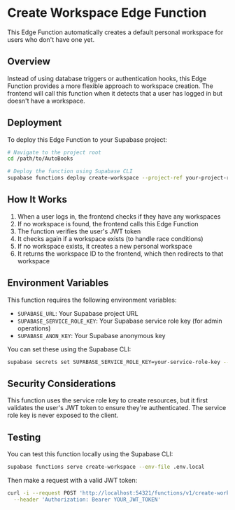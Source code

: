 # Create Workspace Edge Function

This Edge Function automatically creates a default personal workspace for users who don't have one yet.

## Overview

Instead of using database triggers or authentication hooks, this Edge Function provides a more flexible approach to workspace creation. The frontend will call this function when it detects that a user has logged in but doesn't have a workspace.

## Deployment

To deploy this Edge Function to your Supabase project:

```bash
# Navigate to the project root
cd /path/to/AutoBooks

# Deploy the function using Supabase CLI
supabase functions deploy create-workspace --project-ref your-project-ref
```

## How It Works

1. When a user logs in, the frontend checks if they have any workspaces
2. If no workspace is found, the frontend calls this Edge Function
3. The function verifies the user's JWT token
4. It checks again if a workspace exists (to handle race conditions)
5. If no workspace exists, it creates a new personal workspace
6. It returns the workspace ID to the frontend, which then redirects to that workspace

## Environment Variables

This function requires the following environment variables:

- `SUPABASE_URL`: Your Supabase project URL
- `SUPABASE_SERVICE_ROLE_KEY`: Your Supabase service role key (for admin operations)
- `SUPABASE_ANON_KEY`: Your Supabase anonymous key

You can set these using the Supabase CLI:

```bash
supabase secrets set SUPABASE_SERVICE_ROLE_KEY=your-service-role-key --project-ref your-project-ref
```

## Security Considerations

This function uses the service role key to create resources, but it first validates the user's JWT token to ensure they're authenticated. The service role key is never exposed to the client.

## Testing

You can test this function locally using the Supabase CLI:

```bash
supabase functions serve create-workspace --env-file .env.local
```

Then make a request with a valid JWT token:

```bash
curl -i --request POST 'http://localhost:54321/functions/v1/create-workspace' \
  --header 'Authorization: Bearer YOUR_JWT_TOKEN'
```
